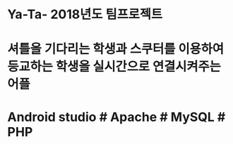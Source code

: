 # Ya-Ta- 2018년도 팀프로젝트
# 셔틀을 기다리는 학생과 스쿠터를 이용하여 등교하는 학생을 실시간으로 연결시켜주는 어플

 # Android studio # Apache # MySQL # PHP 

